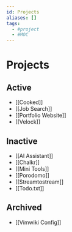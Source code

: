 ```yaml
---
id: Projects
aliases: []
tags:
  - #project
  - #MOC
---
```


# Projects

## Active

- [[Cooked]]
- [[Job Search]]
- [[Portfolio Website]]
- [[Velock]]

## Inactive

- [[AI Assistant]]
- [[Chalkr]]
- [[Mini Tools]]
- [[Porodomo]]
- [[Streamtostream]]
- [[Todo.txt]]

## Archived

- [[Vimwiki Config]]
